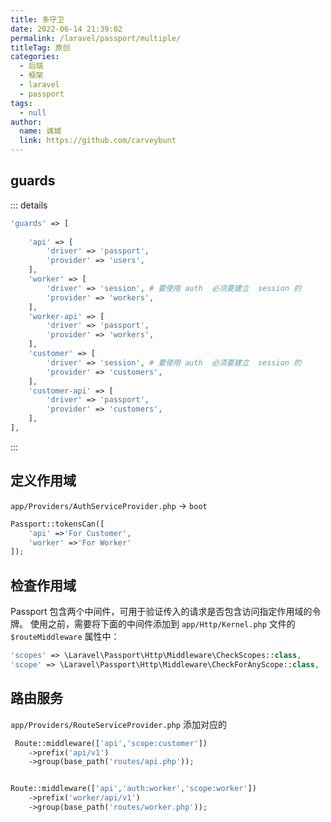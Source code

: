 ```yaml
---
title: 多守卫
date: 2022-06-14 21:39:02
permalink: /laravel/passport/multiple/
titleTag: 原创
categories: 
  - 后端
  - 框架
  - laravel
  - passport
tags: 
  - null
author: 
  name: 诚城
  link: https://github.com/carveybunt
---
```

## guards

::: details

```php
'guards' => [
    
    'api' => [
        'driver' => 'passport',
        'provider' => 'users',
    ],
    'worker' => [
        'driver' => 'session', # 要使用 auth  必须要建立  session 的
        'provider' => 'workers',
    ],
    'worker-api' => [
        'driver' => 'passport',
        'provider' => 'workers',
    ],
    'customer' => [
        'driver' => 'session', # 要使用 auth  必须要建立  session 的
        'provider' => 'customers',
    ],
    'customer-api' => [
        'driver' => 'passport',
        'provider' => 'customers',
    ],
],
```

:::

## 定义作用域

`app/Providers/AuthServiceProvider.php` -> `boot`

```php
Passport::tokensCan([
    'api' =>'For Customer',
    'worker' =>'For Worker'
]);
```

## 检查作用域
Passport 包含两个中间件，可用于验证传入的请求是否包含访问指定作用域的令牌。 使用之前，需要将下面的中间件添加到 `app/Http/Kernel.php` 文件的 `$routeMiddleware` 属性中：

```php
'scopes' => \Laravel\Passport\Http\Middleware\CheckScopes::class,
'scope' => \Laravel\Passport\Http\Middleware\CheckForAnyScope::class,

```

## 路由服务

`app/Providers/RouteServiceProvider.php` 添加对应的

```php
 Route::middleware(['api','scope:customer'])
    ->prefix('api/v1')
    ->group(base_path('routes/api.php'));


Route::middleware(['api','auth:worker','scope:worker'])
    ->prefix('worker/api/v1')
    ->group(base_path('routes/worker.php'));

```
